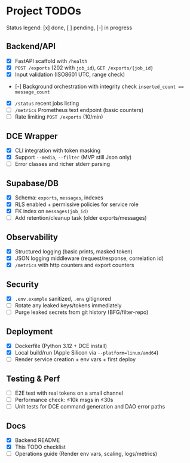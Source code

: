 # Project TODOs

Status legend: [x] done, [ ] pending, [-] in progress

## Backend/API
- [x] FastAPI scaffold with `/health`
- [x] `POST /exports` (202 with `job_id`), `GET /exports/{job_id}`
- [x] Input validation (ISO8601 UTC, range check)
- [-] Background orchestration with integrity check `inserted_count == message_count`
- [x] `/status` recent jobs listing
- [ ] `/metrics` Prometheus text endpoint (basic counters)
- [ ] Rate limiting `POST /exports` (10/min)

## DCE Wrapper
- [x] CLI integration with token masking
- [x] Support `--media`, `--filter` (MVP still Json only)
- [ ] Error classes and richer stderr parsing

## Supabase/DB
- [x] Schema: `exports`, `messages`, indexes
- [x] RLS enabled + permissive policies for service role
- [x] FK index on `messages(job_id)`
- [ ] Add retention/cleanup task (older exports/messages)

## Observability
- [x] Structured logging (basic prints, masked token)
- [x] JSON logging middleware (request/response, correlation id)
- [x] `/metrics` with http counters and export counters

## Security
- [x] `.env.example` sanitized, `.env` gitignored
- [ ] Rotate any leaked keys/tokens immediately
- [ ] Purge leaked secrets from git history (BFG/filter-repo)

## Deployment
- [x] Dockerfile (Python 3.12 + DCE install)
- [x] Local build/run (Apple Silicon via `--platform=linux/amd64`)
- [ ] Render service creation + env vars + first deploy

## Testing & Perf
- [ ] E2E test with real tokens on a small channel
- [ ] Performance check: ≤10k msgs in ≤30s
- [ ] Unit tests for DCE command generation and DAO error paths

## Docs
- [x] Backend README
- [x] This TODO checklist
- [ ] Operations guide (Render env vars, scaling, logs/metrics)
